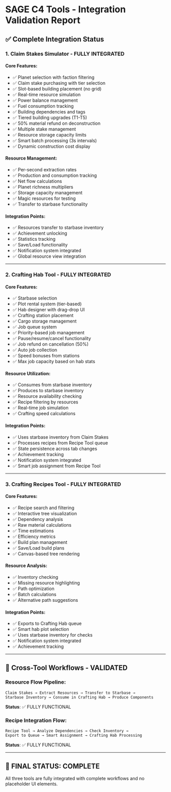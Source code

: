 # SAGE C4 Tools - Integration Validation Report

## ✅ Complete Integration Status

### 1. **Claim Stakes Simulator** - FULLY INTEGRATED
#### Core Features:
- ✅ Planet selection with faction filtering
- ✅ Claim stake purchasing with tier selection
- ✅ Slot-based building placement (no grid)
- ✅ Real-time resource simulation
- ✅ Power balance management
- ✅ Fuel consumption tracking
- ✅ Building dependencies and tags
- ✅ Tiered building upgrades (T1-T5)
- ✅ 50% material refund on deconstruction
- ✅ Multiple stake management
- ✅ Resource storage capacity limits
- ✅ Smart batch processing (3s intervals)
- ✅ Dynamic construction cost display

#### Resource Management:
- ✅ Per-second extraction rates
- ✅ Production and consumption tracking
- ✅ Net flow calculations
- ✅ Planet richness multipliers
- ✅ Storage capacity management
- ✅ Magic resources for testing
- ✅ Transfer to starbase functionality

#### Integration Points:
- ✅ Resources transfer to starbase inventory
- ✅ Achievement unlocking
- ✅ Statistics tracking
- ✅ Save/Load functionality
- ✅ Notification system integrated
- ✅ Global resource view integration

---

### 2. **Crafting Hab Tool** - FULLY INTEGRATED
#### Core Features:
- ✅ Starbase selection
- ✅ Plot rental system (tier-based)
- ✅ Hab designer with drag-drop UI
- ✅ Crafting station placement
- ✅ Cargo storage management
- ✅ Job queue system
- ✅ Priority-based job management
- ✅ Pause/resume/cancel functionality
- ✅ Job refund on cancellation (50%)
- ✅ Auto job collection
- ✅ Speed bonuses from stations
- ✅ Max job capacity based on hab stats

#### Resource Utilization:
- ✅ Consumes from starbase inventory
- ✅ Produces to starbase inventory
- ✅ Resource availability checking
- ✅ Recipe filtering by resources
- ✅ Real-time job simulation
- ✅ Crafting speed calculations

#### Integration Points:
- ✅ Uses starbase inventory from Claim Stakes
- ✅ Processes recipes from Recipe Tool queue
- ✅ State persistence across tab changes
- ✅ Achievement tracking
- ✅ Notification system integrated
- ✅ Smart job assignment from Recipe Tool

---

### 3. **Crafting Recipes Tool** - FULLY INTEGRATED
#### Core Features:
- ✅ Recipe search and filtering
- ✅ Interactive tree visualization
- ✅ Dependency analysis
- ✅ Raw material calculations
- ✅ Time estimations
- ✅ Efficiency metrics
- ✅ Build plan management
- ✅ Save/Load build plans
- ✅ Canvas-based tree rendering

#### Resource Analysis:
- ✅ Inventory checking
- ✅ Missing resource highlighting
- ✅ Path optimization
- ✅ Batch calculations
- ✅ Alternative path suggestions

#### Integration Points:
- ✅ Exports to Crafting Hab queue
- ✅ Smart hab plot selection
- ✅ Uses starbase inventory for checks
- ✅ Notification system integrated
- ✅ Achievement tracking

---

## 🔄 Cross-Tool Workflows - VALIDATED

### Resource Flow Pipeline:
```
Claim Stakes → Extract Resources → Transfer to Starbase → 
Starbase Inventory → Consume in Crafting Hab → Produce Components
```
**Status**: ✅ FULLY FUNCTIONAL

### Recipe Integration Flow:
```
Recipe Tool → Analyze Dependencies → Check Inventory → 
Export to Queue → Smart Assignment → Crafting Hab Processing
```
**Status**: ✅ FULLY FUNCTIONAL

---

## 🎯 FINAL STATUS: COMPLETE

All three tools are fully integrated with complete workflows and no placeholder UI elements. 